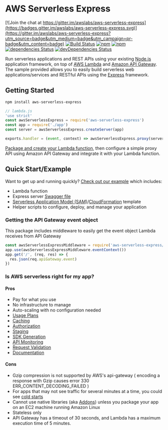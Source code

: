 # AWS Serverless Express

[![Join the chat at https://gitter.im/awslabs/aws-serverless-express](https://badges.gitter.im/awslabs/aws-serverless-express.svg)](https://gitter.im/awslabs/aws-serverless-express?utm_source=badge&utm_medium=badge&utm_campaign=pr-badge&utm_content=badge)
[![Build Status](https://travis-ci.org/awslabs/aws-serverless-express.svg?branch=master)](https://travis-ci.org/awslabs/aws-serverless-express) [![npm](https://img.shields.io/npm/v/aws-serverless-express.svg)]() [![npm](https://img.shields.io/npm/dm/aws-serverless-express.svg)]() [![dependencies Status](https://david-dm.org/awslabs/aws-serverless-express/status.svg)](https://david-dm.org/awslabs/aws-serverless-express) [![devDependencies Status](https://david-dm.org/awslabs/aws-serverless-express/dev-status.svg)](https://david-dm.org/awslabs/aws-serverless-express?type=dev)

Run serverless applications and REST APIs using your existing [Node.js](https://nodejs.org/) application framework, on top of [AWS Lambda](https://aws.amazon.com/lambda/) and [Amazon API Gateway](https://aws.amazon.com/api-gateway/). The sample provided allows you to easily build serverless web applications/services and RESTful APIs using the [Express](https://expressjs.com/) framework.

## Getting Started

```bash
npm install aws-serverless-express
```

```js
// lambda.js
'use strict'
const awsServerlessExpress = require('aws-serverless-express')
const app = require('./app')
const server = awsServerlessExpress.createServer(app)

exports.handler = (event, context) => awsServerlessExpress.proxy(server, event, context)
```

[Package and create your Lambda function](http://docs.aws.amazon.com/lambda/latest/dg/nodejs-create-deployment-pkg.html), then configure a simple proxy API using Amazon API Gateway and integrate it with your Lambda function.

## Quick Start/Example

Want to get up and running quickly? [Check out our example](example) which includes:

 - Lambda function
 - Express server
 [Swagger file](http://swagger.io/specification/)
 - [Serverless Application Model (SAM)](https://github.com/awslabs/serverless-application-model)/[CloudFormation](https://aws.amazon.com/cloudformation/aws-cloudformation-templates/) template
 - Helper scripts to configure, deploy, and manage your application

### Getting the API Gateway event object
This package includes middleware to easily get the event object Lambda receives from API Gateway

```js
const awsServerlessExpressMiddleware = require('aws-serverless-express/middleware')
app.use(awsServerlessExpressMiddleware.eventContext())
app.get('/', (req, res) => {
  res.json(req.apiGateway.event)
})
```

### Is AWS serverless right for my app?

#### Pros

 - Pay for what you use
 - No infrastructure to manage
 - Auto-scaling with no configuration needed
 - [Usage Plans](http://docs.aws.amazon.com/apigateway/latest/developerguide/api-gateway-api-usage-plans.html)
 - [Caching](http://docs.aws.amazon.com/apigateway/latest/developerguide/api-gateway-caching.html)
 - [Authorization](http://docs.aws.amazon.com/apigateway/latest/developerguide/apigateway-control-access-to-api.html)
 - [Staging](http://docs.aws.amazon.com/apigateway/latest/developerguide/how-to-deploy-api.html)
 - [SDK Generation](http://docs.aws.amazon.com/apigateway/latest/developerguide/how-to-generate-sdk.html)
 - [API Monitoring](http://docs.aws.amazon.com/apigateway/latest/developerguide/monitoring-cloudwatch.html)
 - [Request Validation](http://docs.aws.amazon.com/apigateway/latest/developerguide/api-gateway-method-request-validation.html)
 - [Documentation](http://docs.aws.amazon.com/apigateway/latest/developerguide/api-gateway-documenting-api.html)

#### Cons

 - Gzip compression is not supported by AWS's api-gateway ( encoding a response with Gzip causes error 330 ERR_CONTENT_DECODING_FAILED )
 - For apps that may not see traffic for several minutes at a time, you could see [cold starts](https://aws.amazon.com/blogs/compute/container-reuse-in-lambda/)
 - Cannot use native libraries (aka [Addons](https://nodejs.org/api/addons.html)) unless you package your app on an EC2 machine running Amazon Linux
 - Stateless only
 - API Gateway has a timeout of 30 seconds, and Lambda has a maximum execution time of 5 minutes.
